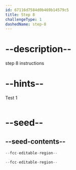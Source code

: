 ```yaml
---
id: 67116d7584d0b469b14579c5
title: Step 8
challengeType: 1
dashedName: step-8
---
```


# --description--

step 8 instructions

# --hints--

Test 1

```js

```

# --seed--

## --seed-contents--

```js
--fcc-editable-region--

--fcc-editable-region--
```
